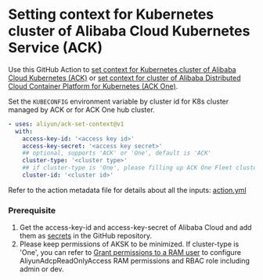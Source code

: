 # Setting context for Kubernetes cluster of Alibaba Cloud Kubernetes Service (ACK)
Use this GitHub Action to [set context for Kubernetes cluster of Alibaba Cloud Kubernetes (ACK)](https://www.aliyun.com/product/kubernetes) or [set context for cluster of Alibaba Distributed Cloud Container Platform for Kubernetes (ACK One)](https://www.aliyun.com/product/aliware/adcp). 


Set the ```KUBECONFIG``` environment variable by cluster id for K8s cluster managed by ACK or for ACK One hub cluster.


```yaml
- uses: aliyun/ack-set-context@v1
  with:
    access-key-id: '<access key id>'
    access-key-secret: '<access key secret>'
    ## optional, supports 'ACK' or 'One', default is 'ACK'
    cluster-type: '<cluster type>'
    ## if cluster-type is 'One', please filling up ACK One Fleet cluster id
    cluster-id: '<cluster id>'
```

Refer to the action metadata file for details about all the inputs: [action.yml](https://github.com/aliyun/ack-set-context/blob/master/action.yml)

### Prerequisite
1. Get the access-key-id and access-key-secret of Alibaba Cloud and add them as [secrets](https://developer.github.com/actions/managing-workflows/storing-secrets/) in the GitHub repository.
2. Please keep permissions of AKSK to be minimized. If cluster-type is 'One', you can refer to [Grant permissions to a RAM user](https://www.alibabacloud.com/help/en/ack/distributed-cloud-container-platform-for-kubernetes/user-guide/grant-permissions-to-a-ram-user-1?spm=a2c63.p38356.0.0.60f81fd4if2ccM) to configure AliyunAdcpReadOnlyAccess RAM permissions and RBAC role including admin or dev.